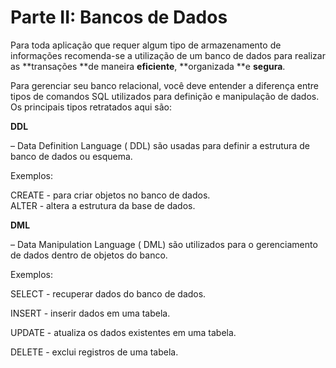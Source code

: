 # Parte II: Bancos de Dados

Para toda aplicação que requer algum tipo de armazenamento de informações recomenda-se a utilização de um banco de dados para realizar as **transações **de maneira **eficiente**, **organizada **e **segura**.

Para gerenciar seu banco relacional, você deve entender a diferença entre tipos de comandos SQL utilizados para definição e manipulação de dados. Os principais tipos retratados aqui são:


**DDL**

– Data Definition Language \( DDL\) são usadas para definir a estrutura de banco de dados ou esquema.

Exemplos:

CREATE - para criar objetos no banco de dados.  
ALTER - altera a estrutura da base de dados.


**DML**

– Data Manipulation Language \( DML\) são utilizados para o gerenciamento de dados dentro de objetos do banco.

Exemplos:

SELECT - recuperar dados do banco de dados.

INSERT - inserir dados em uma tabela.

UPDATE - atualiza os dados existentes em uma tabela.

DELETE - exclui registros de uma tabela.

